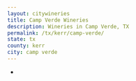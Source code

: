 ```yaml
---
layout: citywineries
title: Camp Verde Wineries
description: Wineries in Camp Verde, TX
permalink: /tx/kerr/camp-verde/
state: tx
county: kerr
city: camp verde
---
```

-
